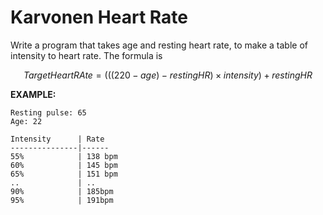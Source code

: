 # Karvonen Heart Rate

Write a program that takes age and resting heart rate, to make a table of
intensity to heart rate. The formula is

$$ TargetHeartRAte = (((220 - age) - restingHR) \times intensity) + restingHR $$

**EXAMPLE:**

```plaintext
Resting pulse: 65
Age: 22

Intensity      | Rate
---------------|------
55%            | 138 bpm
60%            | 145 bpm
65%            | 151 bpm
..             | ..
90%            | 185bpm
95%            | 191bpm
```
